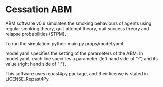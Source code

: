 # Cessation ABM

ABM software v0.6 simulates the smoking behaviours of agents using regular smoking theory, quit attempt theory, quit success theory and relapse probabilities (STPM).

To run the simulation: python main.py props/model.yaml

model.yaml specifies the setting of the parameters of the ABM. In model.yaml, each line specifies a parameter (left hand side of ":") and its value (right hand side of ":"). 

This software uses repast4py package, and their license is stated in LICENSE_Repast4Py.
